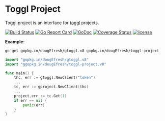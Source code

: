 # Toggl Project
 
 Toggl project is an interface for [toggl](https://github.com/toggl/toggl_api_docs) projects.
 
[![Build Status](https://travis-ci.org/dougEfresh/toggl-project.svg?branch=master)](https://travis-ci.org/dougEfresh/toggl-project)
[![Go Report Card](https://goreportcard.com/badge/github.com/dougEfresh/toggl-project)](https://goreportcard.com/report/github.com/dougEfresh/toggl-project)
[![GoDoc](https://godoc.org/github.com/dougEfresh/toggl-project?status.svg)](https://godoc.org/github.com/dougEfresh/toggl-project)
[![Coverage Status](https://coveralls.io/repos/github/dougEfresh/toggl-project/badge.svg?branch=master)](https://coveralls.io/github/dougEfresh/toggl-project?branch=master)
[![license](http://img.shields.io/badge/license-MIT-red.svg?style=flat)](https://raw.githubusercontent.com/dougEfresh/toggl-project/master/LICENSE)

**Example:**

```sh
go get gopkg.in/dougEfresh/gtoggl.v8 gopkg.in/dougEfresh/toggl-project.v8
```

```go
import "gopkg.in/dougEfresh/gtoggl.v8"
import "ggopkg.in/dougEfresh/toggl-project.v8"

func main() {
    thc, err := gtoggl.NewClient("token")
    ...
    tc, err := gproject.NewClient(thc)
    ...
    project,err := tc.Get(1)
    if err == nil {
        panic(err)
    }
}
``` 